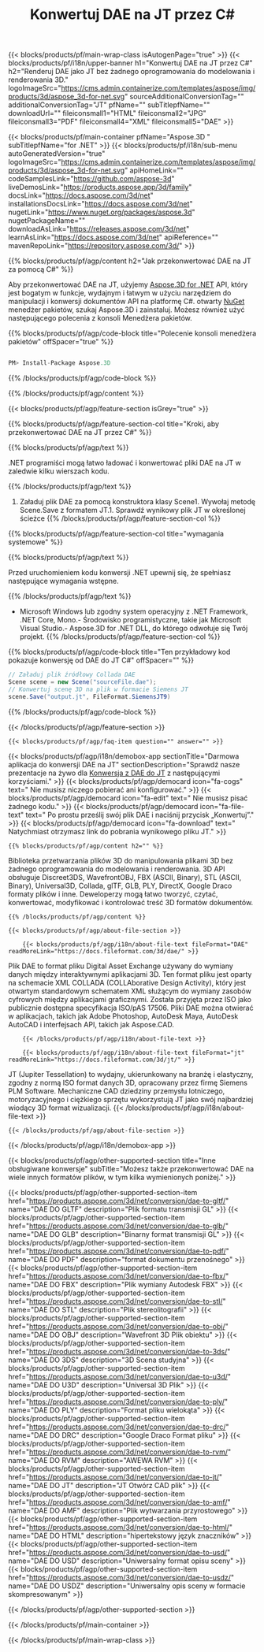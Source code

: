 ﻿---
title: Konwertuj DAE na JT przez C# 
weight: 530
url: /pl/net/conversion/dae-to-jt/ 
description: Przykładowy kod konwersji DAE na JT C#. Użyj API przykładowego kodu dla plików wsadowych DAE do konwersji JT w VB.NET, Asp.NET lub dowolnej aplikacji opartej na .NET.
---
{{< blocks/products/pf/main-wrap-class isAutogenPage="true" >}}
{{< blocks/products/pf/i18n/upper-banner h1="Konwertuj DAE na JT przez C#" h2="Renderuj DAE jako JT bez żadnego oprogramowania do modelowania i renderowania 3D." logoImageSrc="https://cms.admin.containerize.com/templates/aspose/img/products/3d/aspose_3d-for-net.svg" sourceAdditionalConversionTag="" additionalConversionTag="JT" pfName="" subTitlepfName="" downloadUrl="" fileiconsmall1="HTML" fileiconsmall2="JPG" fileiconsmall3="PDF" fileiconsmall4="XML" fileiconsmall5="DAE" >}}

{{< blocks/products/pf/main-container pfName="Aspose.3D " subTitlepfName="for .NET" >}}
{{< blocks/products/pf/i18n/sub-menu autoGeneratedVersion="true" logoImageSrc="https://cms.admin.containerize.com/templates/aspose/img/products/3d/aspose_3d-for-net.svg" apiHomeLink="" codeSamplesLink="https://github.com/aspose-3d" liveDemosLink="https://products.aspose.app/3d/family" docsLink="https://docs.aspose.com/3d/net" installationsDocsLink="https://docs.aspose.com/3d/net" nugetLink="https://www.nuget.org/packages/aspose.3d" nugetPackageName="" downloadAsLink="https://releases.aspose.com/3d/net" learnAsLink="https://docs.aspose.com/3d/net" apiReference="" mavenRepoLink="https://repository.aspose.com/3d/" >}}

{{% blocks/products/pf/agp/content h2="Jak przekonwertować DAE na JT za pomocą C#" %}}

 Aby przekonwertować DAE na JT, użyjemy
 [Aspose.3D for .NET](https://products.aspose.com/3d/net) 
 API, który jest bogatym w funkcje, wydajnym i łatwym w użyciu narzędziem do manipulacji i konwersji dokumentów API na platformę C#. otwarty
 [NuGet](https://www.nuget.org/packages/aspose.3d) 
 menedżer pakietów, szukaj
 Aspose.3D 
 i zainstaluj. Możesz również użyć następującego polecenia z konsoli Menedżera pakietów.

{{% blocks/products/pf/agp/code-block title="Polecenie konsoli menedżera pakietów" offSpacer="true" %}}

```cs

PM> Install-Package Aspose.3D


```

{{% /blocks/products/pf/agp/code-block %}}

{{% /blocks/products/pf/agp/content %}}

{{< blocks/products/pf/agp/feature-section isGrey="true" >}}

{{% blocks/products/pf/agp/feature-section-col title="Kroki, aby przekonwertować DAE na JT przez C#" %}}

{{% blocks/products/pf/agp/text %}}

 .NET programiści mogą łatwo ładować i konwertować pliki DAE na JT w zaledwie kilku wierszach kodu.

{{% /blocks/products/pf/agp/text %}}

1. Załaduj plik DAE za pomocą konstruktora klasy Scene1. Wywołaj metodę Scene.Save z formatem JT.1. Sprawdź wynikowy plik JT w określonej ścieżce
{{% /blocks/products/pf/agp/feature-section-col %}}

{{% blocks/products/pf/agp/feature-section-col title="wymagania systemowe" %}}

{{% blocks/products/pf/agp/text %}}

 Przed uruchomieniem kodu konwersji .NET upewnij się, że spełniasz następujące wymagania wstępne.

{{% /blocks/products/pf/agp/text %}}

- Microsoft Windows lub zgodny system operacyjny z .NET Framework, .NET Core, Mono.- Środowisko programistyczne, takie jak Microsoft Visual Studio.- Aspose.3D for .NET DLL, do którego odwołuje się Twój projekt.
{{% /blocks/products/pf/agp/feature-section-col %}}

{{% blocks/products/pf/agp/code-block title="Ten przykładowy kod pokazuje konwersję od DAE do JT C#" offSpacer="" %}}

```cs
// Załaduj plik źródłowy Collada DAE
Scene scene = new Scene("sourceFile.dae");
// Konwertuj scenę 3D na plik w formacie Siemens JT
scene.Save("output.jt", FileFormat.SiemensJT9)

```

{{% /blocks/products/pf/agp/code-block %}}

{{< /blocks/products/pf/agp/feature-section >}}

    {{< blocks/products/pf/agp/faq-item question="" answer="" >}}
 

<!-- aboutfile Starts -->

{{< blocks/products/pf/agp/i18n/demobox-app sectionTitle="Darmowa aplikacja do konwersji DAE na JT" sectionDescription="Sprawdź nasze prezentacje na żywo dla [Konwersja z DAE do JT](https://products.aspose.app/3d/conversion/dae-to-jt) z następującymi korzyściami." >}}
        {{< blocks/products/pf/agp/democard icon="fa-cogs" text=" Nie musisz niczego pobierać ani konfigurować." >}}
        {{< blocks/products/pf/agp/democard icon="fa-edit" text=" Nie musisz pisać żadnego kodu." >}}
        {{< blocks/products/pf/agp/democard icon="fa-file-text" text=" Po prostu prześlij swój plik DAE i naciśnij przycisk „Konwertuj”." >}}
        {{< blocks/products/pf/agp/democard icon="fa-download" text=" Natychmiast otrzymasz link do pobrania wynikowego pliku JT." >}}

    {{% blocks/products/pf/agp/content h2="" %}}

 Biblioteka przetwarzania plików 3D do manipulowania plikami 3D bez żadnego oprogramowania do modelowania i renderowania. 3D API obsługuje Discreet3DS, WavefrontOBJ, FBX (ASCII, Binary), STL (ASCII, Binary), Universal3D, Collada, glTF, GLB, PLY, DirectX, Google Draco formaty plików i inne. Deweloperzy mogą łatwo tworzyć, czytać, konwertować, modyfikować i kontrolować treść 3D formatów dokumentów.



    {{% /blocks/products/pf/agp/content %}}

    {{< blocks/products/pf/agp/about-file-section >}}

        {{< blocks/products/pf/agp/i18n/about-file-text fileFormat="DAE" readMoreLink="https://docs.fileformat.com/3d/dae/" >}}
Plik DAE to format pliku Digital Asset Exchange używany do wymiany danych między interaktywnymi aplikacjami 3D. Ten format pliku jest oparty na schemacie XML COLLADA (COLLAborative Design Activity), który jest otwartym standardowym schematem XML służącym do wymiany zasobów cyfrowych między aplikacjami graficznymi. Została przyjęta przez ISO jako publicznie dostępna specyfikacja ISO/pAS 17506. Pliki DAE można otwierać w aplikacjach, takich jak Adobe Photoshop, AutoDesk Maya, AutoDesk AutoCAD i interfejsach API, takich jak Aspose.CAD.

        {{< /blocks/products/pf/agp/i18n/about-file-text >}}

        {{< blocks/products/pf/agp/i18n/about-file-text fileFormat="jt" readMoreLink="https://docs.fileformat.com/3d/jt/" >}}
JT (Jupiter Tessellation) to wydajny, ukierunkowany na branżę i elastyczny, zgodny z normą ISO format danych 3D, opracowany przez firmę Siemens PLM Software. Mechaniczne CAD dziedziny przemysłu lotniczego, motoryzacyjnego i ciężkiego sprzętu wykorzystują JT jako swój najbardziej wiodący 3D format wizualizacji.
        {{< /blocks/products/pf/agp/i18n/about-file-text >}}

    {{< /blocks/products/pf/agp/about-file-section >}}

{{< /blocks/products/pf/agp/i18n/demobox-app >}}

<!-- aboutfile Ends -->

{{< blocks/products/pf/agp/other-supported-section title="Inne obsługiwane konwersje" subTitle="Możesz także przekonwertować DAE na wiele innych formatów plików, w tym kilka wymienionych poniżej." >}}

{{< blocks/products/pf/agp/other-supported-section-item href="https://products.aspose.com/3d/net/conversion/dae-to-gltf/" name="DAE DO GLTF" description="Plik formatu transmisji GL" >}}
{{< blocks/products/pf/agp/other-supported-section-item href="https://products.aspose.com/3d/net/conversion/dae-to-glb/" name="DAE DO GLB" description="Binarny format transmisji GL" >}}
{{< blocks/products/pf/agp/other-supported-section-item href="https://products.aspose.com/3d/net/conversion/dae-to-pdf/" name="DAE DO PDF" description="format dokumentu przenośnego" >}}
{{< blocks/products/pf/agp/other-supported-section-item href="https://products.aspose.com/3d/net/conversion/dae-to-fbx/" name="DAE DO FBX" description="Plik wymiany Autodesk FBX" >}}
{{< blocks/products/pf/agp/other-supported-section-item href="https://products.aspose.com/3d/net/conversion/dae-to-stl/" name="DAE DO STL" description="Plik stereolitografii" >}}
{{< blocks/products/pf/agp/other-supported-section-item href="https://products.aspose.com/3d/net/conversion/dae-to-obj/" name="DAE DO OBJ" description="Wavefront 3D Plik obiektu" >}}
{{< blocks/products/pf/agp/other-supported-section-item href="https://products.aspose.com/3d/net/conversion/dae-to-3ds/" name="DAE DO 3DS" description="3D Scena studyjna" >}}
{{< blocks/products/pf/agp/other-supported-section-item href="https://products.aspose.com/3d/net/conversion/dae-to-u3d/" name="DAE DO U3D" description="Universal 3D Plik" >}}
{{< blocks/products/pf/agp/other-supported-section-item href="https://products.aspose.com/3d/net/conversion/dae-to-ply/" name="DAE DO PLY" description="Format pliku wielokąta" >}}
{{< blocks/products/pf/agp/other-supported-section-item href="https://products.aspose.com/3d/net/conversion/dae-to-drc/" name="DAE DO DRC" description="Google Draco Format pliku" >}}
{{< blocks/products/pf/agp/other-supported-section-item href="https://products.aspose.com/3d/net/conversion/dae-to-rvm/" name="DAE DO RVM" description="AWEWA RVM" >}}
{{< blocks/products/pf/agp/other-supported-section-item href="https://products.aspose.com/3d/net/conversion/dae-to-jt/" name="DAE DO JT" description="JT Otwórz CAD plik" >}}
{{< blocks/products/pf/agp/other-supported-section-item href="https://products.aspose.com/3d/net/conversion/dae-to-amf/" name="DAE DO AMF" description="Plik wytwarzania przyrostowego" >}}
{{< blocks/products/pf/agp/other-supported-section-item href="https://products.aspose.com/3d/net/conversion/dae-to-html/" name="DAE DO HTML" description="hipertekstowy język znaczników" >}}
{{< blocks/products/pf/agp/other-supported-section-item href="https://products.aspose.com/3d/net/conversion/dae-to-usd/" name="DAE DO USD" description="Uniwersalny format opisu sceny" >}}
{{< blocks/products/pf/agp/other-supported-section-item href="https://products.aspose.com/3d/net/conversion/dae-to-usdz/" name="DAE DO USDZ" description="Uniwersalny opis sceny w formacie skompresowanym" >}}

{{< /blocks/products/pf/agp/other-supported-section >}}

{{< /blocks/products/pf/main-container >}}
    
{{< /blocks/products/pf/main-wrap-class >}}
